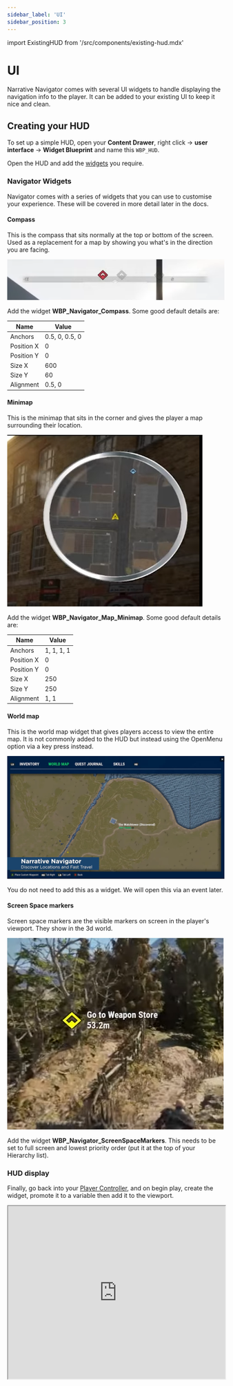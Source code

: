 ```yaml
---
sidebar_label: 'UI'
sidebar_position: 3
---
```

import ExistingHUD from '/src/components/existing-hud.mdx'

# UI

Narrative Navigator comes with several UI widgets to handle displaying the navigation info to the player. It can be added to your existing UI to keep it nice and clean.

## Creating your HUD

To set up a simple HUD, open your **Content Drawer**, right click -> **user interface** -> **Widget Blueprint** and name this `WBP_HUD`.

<ExistingHUD />

Open the HUD and add the [widgets](./ui#navigator-widgets) you require.

### Navigator Widgets

Navigator comes with a series of widgets that you can use to customise your experience. These will be covered in more detail later in the docs.

#### Compass

This is the compass that sits normally at the top or bottom of the screen. Used as a replacement for a map by showing you what's in the direction you are facing.

![compass.png](/img/navigator/compass.png)

Add the widget **WBP_Navigator_Compass**. Some good default details are:

| Name       | Value          |
|------------|----------------|
| Anchors    | 0.5, 0, 0.5, 0 |
| Position X | 0              |
| Position Y | 0              |
| Size X     | 600            |
| Size Y     | 60             |
| Alignment  | 0.5, 0         |

#### Minimap

This is the minimap that sits in the corner and gives the player a map surrounding their location.

![minimap.png](/img/navigator/minimap.png)

Add the widget **WBP_Navigator_Map_Minimap**. Some good default details are:

| Name       | Value      |
|------------|------------|
| Anchors    | 1, 1, 1, 1 |
| Position X | 0          |
| Position Y | 0          |
| Size X     | 250        |
| Size Y     | 250        |
| Alignment  | 1, 1       |

#### World map

This is the world map widget that gives players access to view the entire map. It is not commonly added to the HUD but instead using the OpenMenu option via a key press instead.

![introduction.png](/img/navigator/introduction.png)

You do not need to add this as a widget. We will open this via an event later.

#### Screen Space markers

Screen space markers are the visible markers on screen in the player's viewport. They show in the 3d world.

![screen-space-markers.png](/img/navigator/screen-space-markers.png)

Add the widget **WBP_Navigator_ScreenSpaceMarkers**. This needs to be set to full screen and lowest priority order (put it at the top of your Hierarchy list).

### HUD display

Finally, go back into your [Player Controller](./player-controller.md), and on begin play, create the widget, promote it to a variable then add it to the viewport.

<iframe src="https://blueprintue.com/render/zpfvq3f1/" width="100%" height="400" scrolling="no" allowfullscreen></iframe>